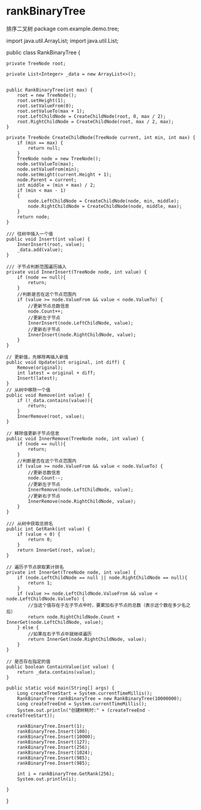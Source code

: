 # rankBinaryTree
排序二叉树
package com.example.demo.tree;

import java.util.ArrayList;
import java.util.List;

public class RankBinaryTree {

    private TreeNode root;

    private List<Integer> _data = new ArrayList<>();


    public RankBinaryTree(int max) {
        root = new TreeNode();
        root.setHeight(1);
        root.setValueFrom(0);
        root.setValueTo(max + 1);
        root.LeftChildNode = CreateChildNode(root, 0, max / 2);
        root.RightChildNode = CreateChildNode(root, max / 2, max);
    }

    private TreeNode CreateChildNode(TreeNode current, int min, int max) {
        if (min == max) {
            return null;
        }
        TreeNode node = new TreeNode();
        node.setValueTo(max);
        node.setValueFrom(min);
        node.setHeight(current.Height + 1);
        node.Parent = current;
        int middle = (min + max) / 2;
        if (min < max - 1)
        {
            node.LeftChildNode = CreateChildNode(node, min, middle);
            node.RightChildNode = CreateChildNode(node, middle, max);
        }
        return node;
    }

    /// 往树中插入一个值
    public void Insert(int value) {
        InnerInsert(root, value);
        _data.add(value);
    }

    /// 子节点判断范围遍历插入
    private void InnerInsert(TreeNode node, int value) {
        if (node == null){
            return;
        }
        //判断是否在这个节点范围内
        if (value >= node.ValueFrom && value < node.ValueTo) {
            //更新节点总数信息
            node.Count++;
            //更新左子节点
            InnerInsert(node.LeftChildNode, value);
            //更新右子节点
            InnerInsert(node.RightChildNode, value);
        }
    }

    // 更新值，先移除再插入新值
    public void Update(int original, int diff) {
        Remove(original);
        int latest = original + diff;
        Insert(latest);
    }
    // 从树中移除一个值
    public void Remove(int value) {
        if (!_data.contains(value)){
            return;
        }
        InnerRemove(root, value);
    }

    // 移除值更新子节点信息
    public void InnerRemove(TreeNode node, int value) {
        if (node == null){
            return;
        }
        //判断是否在这个节点范围内
        if (value >= node.ValueFrom && value < node.ValueTo) {
            //更新总数信息
            node.Count--;
            //更新左子节点
            InnerRemove(node.LeftChildNode, value);
            //更新右子节点
            InnerRemove(node.RightChildNode, value);
        }
    }

    /// 从树中获取总排名
    public int GetRank(int value) {
        if (value < 0) {
            return 0;
        }
        return InnerGet(root, value);
    }

    // 遍历子节点获取累计排名
    private int InnerGet(TreeNode node, int value) {
        if (node.LeftChildNode == null || node.RightChildNode == null){
            return 1;
        }
        if (value >= node.LeftChildNode.ValueFrom && value < node.LeftChildNode.ValueTo) {
            //当这个值存在于左子节点中时，要累加右子节点的总数（表示这个数在多少名之后）
            return node.RightChildNode.Count + InnerGet(node.LeftChildNode, value);
        } else {
            //如果在右子节点中就继续遍历
            return InnerGet(node.RightChildNode, value);
        }
    }

    // 是否存在指定的值
    public boolean ContainValue(int value) {
        return _data.contains(value);
    }

    public static void main(String[] args) {
        Long createTreeStart = System.currentTimeMillis();
        RankBinaryTree rankBinaryTree = new RankBinaryTree(10000000);
        Long createTreeEnd = System.currentTimeMillis();
        System.out.println("创建树耗时:" + (createTreeEnd - createTreeStart));

        rankBinaryTree.Insert(1);
        rankBinaryTree.Insert(100);
        rankBinaryTree.Insert(10000);
        rankBinaryTree.Insert(127);
        rankBinaryTree.Insert(256);
        rankBinaryTree.Insert(1024);
        rankBinaryTree.Insert(985);
        rankBinaryTree.Insert(985);

        int i = rankBinaryTree.GetRank(256);
        System.out.println(i);

    }

}


